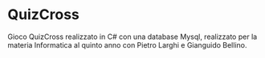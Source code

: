 # QuizCross

Gioco QuizCross realizzato in C# con una database Mysql, realizzato per la materia Informatica al quinto anno con Pietro Larghi e Gianguido Bellino.
